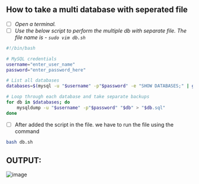 ## How to take a multi database with seperated file
- [ ]  _Open a terminal._
- [ ]  _Use the below script to perform the multiple db with separate file. The file name is - `sudo vim db.sh`_ 
```sh
#!/bin/bash

# MySQL credentials
username="enter_user_name"
password="enter_password_here"

# List all databases
databases=$(mysql -u "$username" -p"$password" -e "SHOW DATABASES;" | grep -Ev "(Database|information_schema|performance_schema|mysql)")

# Loop through each database and take separate backups
for db in $databases; do
    mysqldump -u "$username" -p"$password" "$db" > "$db.sql"
done
```
- [ ]  After added the script in the file. we have to run the file using the command
```sh
bash db.sh
```

OUTPUT:
------
![image](https://github.com/januo-org/proof-of-concepts/assets/91359308/460dca47-bd87-4f63-91d8-7e3fa672223a)
